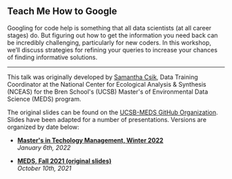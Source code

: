 ## **Teach Me How to Google**

Googling for code help is something that all data scientists (at all career stages) do. But figuring out how to get the information you need back can be incredibly challenging, particularly for new coders. In this workshop, we’ll discuss strategies for refining your queries to increase your chances of finding informative solutions.

---

This talk was originally developed by [Samantha Csik](https://samanthacsik.github.io/), Data Training Coordinator at the National Center for Ecological Analysis & Synthesis (NCEAS) for the Bren School's (UCSB) Master's of Environmental Data Science (MEDS) program. 

The original slides can be found on the [UCSB-MEDS GitHub Organization](https://github.com/UCSB-MEDS/teach-me-how-to-google). Slides have been adapted for a number of presentations. Versions are organized by date below:

* [**Master's in Techology Management, Winter 2022**](slides/MTM-2022-01-06.Rmd)  
*January 6th, 2022*

* [**MEDS, Fall 2021 (original slides)**](slides/MEDS-2021-10-11.Rmd)  
*October 10th, 2021*

